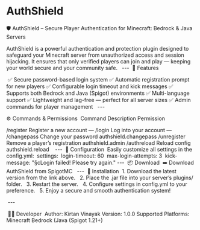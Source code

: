 # AuthShield
🛡️ AuthShield – Secure Player Authentication for Minecraft: Bedrock &amp; Java Servers

‎AuthShield is a powerful authentication and protection plugin designed to safeguard your Minecraft server from unauthorized access and session hijacking.
‎It ensures that only verified players can join and play — keeping your world secure and your community safe.
‎
‎
‎---
‎
‎🚀 Features

‎
‎✅ Secure password-based login system
‎✅ Automatic registration prompt for new players
‎✅ Configurable login timeout and kick messages
‎✅ Supports both Bedrock and Java (Spigot) environments
‎✅ Multi-language support
‎✅ Lightweight and lag-free — perfect for all server sizes
‎✅ Admin commands for player management
‎
‎
‎---
‎

‎⚙️ Commands & Permissions
‎
‎Command	Description	Permission
‎

‎/register <password> <confirm>	Register a new account	—
‎/login <password>	Log into your account	—
‎/changepass <old> <new>	Change your password	authshield.changepass
‎/unregister <player>	Remove a player’s registration	authshield.admin
‎/authreload	Reload config	authshield.reload
‎
‎
‎
‎---
‎
‎🧩 Configuration
‎
‎Easily customize all settings in the config.yml:
‎
‎settings:
‎  login-timeout: 60
‎  max-login-attempts: 3
‎  kick-message: "§cLogin failed! Please try again."
‎
‎
‎---
‎
‎📦 Download
‎
‎➡️ Download AuthShield from SpigotMC
‎
‎
‎---
‎
‎📁 Installation
‎
‎1. Download the latest version from the link above.
‎
‎
‎2. Place the .jar file into your server’s plugins/ folder.
‎
‎
‎3. Restart the server.
‎
‎
‎4. Configure settings in config.yml to your preference.
‎
‎
‎5. Enjoy a secure and smooth authentication system!
‎
‎
‎

‎
‎---

‎
‎🧑‍💻 Developer
‎
‎Author: Kirtan Vinayak
‎Version: 1.0.0
‎Supported Platforms: Minecraft Bedrock (Java (Spigot 1.21+)
‎
‎
